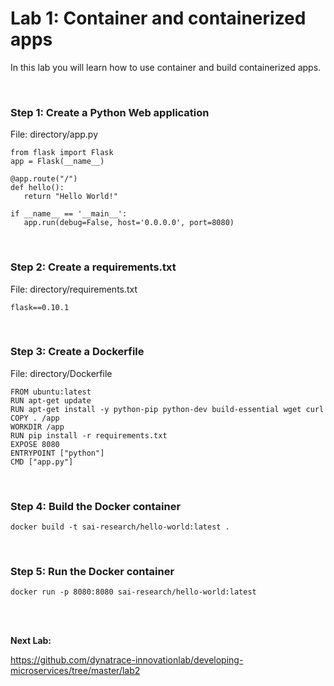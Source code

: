 # Lab 1: Container and containerized apps

In this lab you will learn how to use container and build containerized apps.

<br>

### Step 1: Create a Python Web application

File: directory/app.py

```
from flask import Flask 
app = Flask(__name__) 

@app.route("/")
def hello(): 
   return "Hello World!"

if __name__ == '__main__':
   app.run(debug=False, host='0.0.0.0', port=8080)
```

<br>

### Step 2: Create a requirements.txt

File: directory/requirements.txt

```
flask==0.10.1
```

<br>

### Step 3: Create a Dockerfile

File: directory/Dockerfile

```
FROM ubuntu:latest 
RUN apt-get update 
RUN apt-get install -y python-pip python-dev build-essential wget curl
COPY . /app 
WORKDIR /app 
RUN pip install -r requirements.txt 
EXPOSE 8080 
ENTRYPOINT ["python"] 
CMD ["app.py"]
```

<br>

### Step 4: Build the Docker container

```
docker build -t sai-research/hello-world:latest .
```

<br>

### Step 5: Run the Docker container

```
docker run -p 8080:8080 sai-research/hello-world:latest
```

<br>
<br>

__Next Lab:__

https://github.com/dynatrace-innovationlab/developing-microservices/tree/master/lab2
